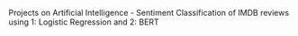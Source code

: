 Projects on Artificial Intelligence - Sentiment Classification of IMDB reviews using 1: Logistic Regression and 2: BERT
